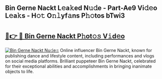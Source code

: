 ## Bin Gerne Nackt L𝚎a𝚔ed N𝚞𝚍e - Part-Ae9 Vi𝚍𝚎o L𝚎a𝚔s - H𝚘𝚝 O𝚗𝚕yf𝚊ns P𝚑𝚘tos bTwi3

# <h2><a href="http://kf6fzjg.oniu.top/?m=Bin+Gerne+Nackt">🔗👉 🔴 Bin Gerne Nackt P𝚑ot𝚘𝚜 V𝚒d𝚎o</a></h2>

[![Bin Gerne Nackt Nu𝚍e𝚜](https://i.imgur.com/0qMVB7G.gif)](http://kf6fzjg.oniu.top/?m=Bin+Gerne+Nackt)
Online influencer Bin Gerne Nackt, known for publishing dance and lifestyle content, including performances and vlogs on social media platforms. Brilliant puppeteer Bin Gerne Nackt, celebrated for their exceptional abilities and accomplishments in bringing inanimate objects to life.  
